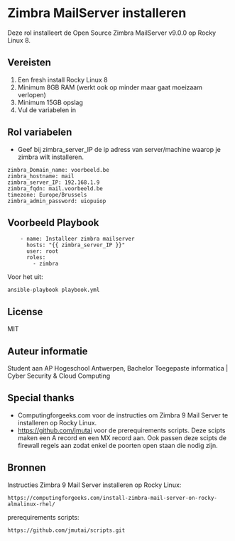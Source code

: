 Zimbra MailServer installeren
=========

Deze rol installeert de Open Source Zimbra MailServer v9.0.0 op Rocky Linux 8.

Vereisten
------------

1. Een fresh install Rocky Linux 8
2. Minimum 8GB RAM (werkt ook op minder maar gaat moeizaam verlopen)
3. Minimum 15GB opslag
4. Vul de variabelen in

Rol variabelen
--------------

- Geef bij zimbra_server_IP de ip adress van server/machine waarop je zimbra wilt installeren.

```
zimbra_Domain_name: voorbeeld.be
zimbra_hostname: mail
zimbra_server_IP: 192.168.1.9
zimbra_fqdn: mail.voorbeeld.be
timezone: Europe/Brussels
zimbra_admin_password: uiopuiop
```

Voorbeeld Playbook
----------------

```
    - name: Installeer zimbra mailserver
      hosts: "{{ zimbra_server_IP }}"
      user: root
      roles:
        - zimbra
```

Voor het uit:

```
ansible-playbook playbook.yml
```

License
-------

MIT

Auteur informatie
------------------

Student aan AP Hogeschool Antwerpen, Bachelor Toegepaste informatica | Cyber Security & Cloud Computing

Special thanks
--------------

- Computingforgeeks.com voor de instructies om Zimbra 9 Mail Server te installeren op Rocky Linux.
- https://github.com/jmutai voor de prerequirements scripts. Deze scipts maken een A record en een MX record 
  aan. Ook passen deze scipts de firewall regels aan zodat enkel de poorten open staan die nodig zijn. 
  

Bronnen
-------

Instructies Zimbra 9 Mail Server installeren op Rocky Linux:
```
https://computingforgeeks.com/install-zimbra-mail-server-on-rocky-almalinux-rhel/
```

prerequirements scripts:
```
https://github.com/jmutai/scripts.git
```
